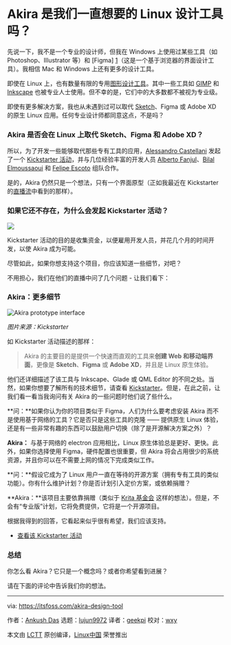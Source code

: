 [#]: collector: (lujun9972)
[#]: translator: (geekpi)
[#]: reviewer: (wxy)
[#]: publisher: (wxy)
[#]: url: (https://linux.cn/article-10608-1.html)
[#]: subject: (Akira: The Linux Design Tool We’ve Always Wanted?)
[#]: via: (https://itsfoss.com/akira-design-tool)
[#]: author: (Ankush Das https://itsfoss.com/author/ankush/)

Akira 是我们一直想要的 Linux 设计工具吗？
======

先说一下，我不是一个专业的设计师，但我在 Windows 上使用过某些工具（如 Photoshop、Illustrator 等）和 [Figma] [1]（这是一个基于浏览器的界面设计工具）。我相信 Mac 和 Windows 上还有更多的设计工具。

即使在 Linux 上，也有数量有限的专用[图形设计工具][2]。其中一些工具如 [GIMP][3] 和 [Inkscape][4] 也被专业人士使用。但不幸的是，它们中的大多数都不被视为专业级。

即使有更多解决方案，我也从未遇到过可以取代 [Sketch][5]、Figma 或 Adobe XD 的原生 Linux 应用。任何专业设计师都同意这点，不是吗？

### Akira 是否会在 Linux 上取代 Sketch、Figma 和 Adobe XD？

所以，为了开发一些能够取代那些专有工具的应用，[Alessandro Castellani][6] 发起了一个 [Kickstarter 活动][7]，并与几位经验丰富的开发人员 [Alberto Fanjul][8]、[Bilal Elmoussaoui][9] 和 [Felipe Escoto][10] 组队合作。

是的，Akira 仍然只是一个想法，只有一个界面原型（正如我最近在 Kickstarter 的[直播流][11]中看到的那样）。

### 如果它还不存在，为什么会发起 Kickstarter 活动？

![][12]

Kickstarter 活动的目的是收集资金，以便雇用开发人员，并花几个月的时间开发，以使 Akira 成为可能。

尽管如此，如果你想支持这个项目，你应该知道一些细节，对吧？

不用担心，我们在他们的直播中问了几个问题 - 让我们看下：

### Akira：更多细节

![Akira prototype interface][13]

*图片来源：Kickstarter*

如 Kickstarter 活动描述的那样：

> Akira 的主要目的是提供一个快速而直观的工具来**创建 Web 和移动端界面**，更像是 **Sketch**、**Figma** 或 **Adob​​e XD**，并且是 Linux 原生体验。

他们还详细描述了该工具与 Inkscape、Glade 或 QML Editor 的不同之处。当然，如果你想要了解所有的技术细节，请查看 [Kickstarter][7]。但是，在此之前，让我们看一看当我询问有关 Akira 的一些问题时他们说了些什么。

**问：**如果你认为你的项目类似于 Figma，人们为什么要考虑安装 Akira 而不是使用基于网络的工具？它是否只是这些工具的克隆 —— 提供原生 Linux 体验，还是有一些非常有趣的东西可以鼓励用户切换（除了是开源解决方案之外）？

**Akira：** 与基于网络的 electron 应用相比，Linux 原生体验总是更好、更快。此外，如果你选择使用 Figma，硬件配置也很重要，但 Akira 将会占用很少的系统资源，并且你可以在不需要上网的情况下完成类似工作。

**问：**假设它成为了 Linux 用户一直在等待的开源方案（拥有专有工具的类似功能）。你有什么维护计划？你是否计划引入定价方案，或依赖捐赠？

**Akira：**该项目主要依靠捐赠（类似于 [Krita 基金会][14] 这样的想法）。但是，不会有“专业版”计划，它将免费提供，它将是一个开源项目。

根据我得到的回答，它看起来似乎很有希望，我们应该支持。

- [查看该 Kickstarter 活动](https://www.kickstarter.com/projects/alecaddd/akira-the-linux-design-tool/description)

### 总结

你怎么看 Akira？它只是一个概念吗？或者你希望看到进展？

请在下面的评论中告诉我们你的想法。

--------------------------------------------------------------------------------

via: https://itsfoss.com/akira-design-tool

作者：[Ankush Das][a]
选题：[lujun9972][b]
译者：[geekpi](https://github.com/geekpi)
校对：[wxy](https://github.com/wxy)

本文由 [LCTT](https://github.com/LCTT/TranslateProject) 原创编译，[Linux中国](https://linux.cn/) 荣誉推出

[a]: https://itsfoss.com/author/ankush/
[b]: https://github.com/lujun9972
[1]: https://www.figma.com/
[2]: https://itsfoss.com/best-linux-graphic-design-software/
[3]: https://itsfoss.com/gimp-2-10-release/
[4]: https://inkscape.org/
[5]: https://www.sketchapp.com/
[6]: https://github.com/Alecaddd
[7]: https://www.kickstarter.com/projects/alecaddd/akira-the-linux-design-tool/description
[8]: https://github.com/albfan
[9]: https://github.com/bilelmoussaoui
[10]: https://github.com/Philip-Scott
[11]: https://live.kickstarter.com/alessandro-castellani/live-stream/the-current-state-of-akira
[12]: https://i0.wp.com/itsfoss.com/wp-content/uploads/2019/01/akira-design-tool-kickstarter.jpg?resize=800%2C451&ssl=1
[13]: https://i2.wp.com/itsfoss.com/wp-content/uploads/2019/01/akira-mockup.png?ssl=1
[14]: https://krita.org/en/about/krita-foundation/
[15]: https://i0.wp.com/itsfoss.com/wp-content/uploads/2019/01/akira-design-tool-kickstarter.jpg?fit=812%2C458&ssl=1
